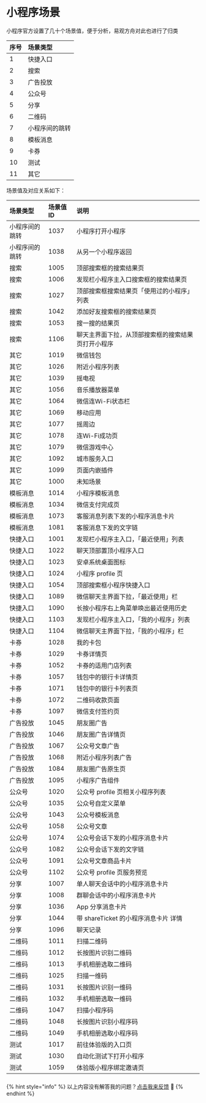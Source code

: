 # 小程序场景

小程序官方设置了几十个场景值，便于分析，易观方舟对此也进行了归类

| 序号 | 场景类型 |
| :--- | :--- |
| 1 | 快捷入口 |
| 2 | 搜索 |
| 3 | 广告投放 |
| 4 | 公众号 |
| 5 | 分享 |
| 6 | 二维码 |
| 7 | 小程序间的跳转 |
| 8 | 模板消息 |
| 9 | 卡券 |
| 10 | 测试 |
| 11 | 其它 |

场景值及对应关系如下：

| 场景类型 | 场景值ID | 说明 |
| :--- | :--- | :--- |
| 小程序间的跳转 | 1037 | 小程序打开小程序 |
| 小程序间的跳转 | 1038 | 从另一个小程序返回 |
| 搜索 | 1005 | 顶部搜索框的搜索结果页 |
| 搜索 | 1006 | 发现栏小程序主入口搜索框的搜索结果页 |
| 搜索 | 1027 | 顶部搜索框搜索结果页「使用过的小程序」列表 |
| 搜索 | 1042 | 添加好友搜索框的搜索结果页 |
| 搜索 | 1053 | 搜一搜的结果页 |
| 搜索 | 1106 | 聊天主界面下拉，从顶部搜索框的搜索结果页打开小程序 |
| 其它 | 1019 | 微信钱包 |
| 其它 | 1026 | 附近小程序列表 |
| 其它 | 1039 | 摇电视 |
| 其它 | 1056 | 音乐播放器菜单 |
| 其它 | 1064 | 微信连Wi-Fi状态栏 |
| 其它 | 1069 | 移动应用 |
| 其它 | 1077 | 摇周边 |
| 其它 | 1078 | 连Wi-Fi成功页 |
| 其它 | 1079 | 微信游戏中心 |
| 其它 | 1092 | 城市服务入口 |
| 其它 | 1099 | 页面内嵌插件 |
| 其它 | 1000 | 未知场景 |
| 模板消息 | 1014 | 小程序模板消息 |
| 模板消息 | 1034 | 微信支付完成页 |
| 模板消息 | 1073 | 客服消息列表下发的小程序消息卡片 |
| 模板消息 | 1081 | 客服消息下发的文字链 |
| 快捷入口 | 1001 | 发现栏小程序主入口，「最近使用」列表 |
| 快捷入口 | 1022 | 聊天顶部置顶小程序入口 |
| 快捷入口 | 1023 | 安卓系统桌面图标 |
| 快捷入口 | 1024 | 小程序 profile 页 |
| 快捷入口 | 1054 | 顶部搜索框小程序快捷入口 |
| 快捷入口 | 1089 | 微信聊天主界面下拉，「最近使用」栏 |
| 快捷入口 | 1090 | 长按小程序右上角菜单唤出最近使用历史 |
| 快捷入口 | 1103 | 发现栏小程序主入口，「我的小程序」列表 |
| 快捷入口 | 1104 | 微信聊天主界面下拉，「我的小程序」栏 |
| 卡券 | 1028 | 我的卡包 |
| 卡券 | 1029 | 卡券详情页 |
| 卡券 | 1052 | 卡券的适用门店列表 |
| 卡券 | 1057 | 钱包中的银行卡详情页 |
| 卡券 | 1071 | 钱包中的银行卡列表页 |
| 卡券 | 1072 | 二维码收款页面 |
| 卡券 | 1097 | 微信支付签约页 |
| 广告投放 | 1045 | 朋友圈广告 |
| 广告投放 | 1046 | 朋友圈广告详情页 |
| 广告投放 | 1067 | 公众号文章广告 |
| 广告投放 | 1068 | 附近小程序列表广告 |
| 广告投放 | 1084 | 朋友圈广告原生页 |
| 广告投放 | 1095 | 小程序广告组件 |
| 公众号 | 1020 | 公众号 profile 页相关小程序列表 |
| 公众号 | 1035 | 公众号自定义菜单 |
| 公众号 | 1043 | 公众号模板消息 |
| 公众号 | 1058 | 公众号文章 |
| 公众号 | 1074 | 公众号会话下发的小程序消息卡片 |
| 公众号 | 1082 | 公众号会话下发的文字链 |
| 公众号 | 1091 | 公众号文章商品卡片 |
| 公众号 | 1102 | 公众号 profile 页服务预览 |
| 分享 | 1007 | 单人聊天会话中的小程序消息卡片 |
| 分享 | 1008 | 群聊会话中的小程序消息卡片 |
| 分享 | 1036 | App 分享消息卡片 |
| 分享 | 1044 | 带 shareTicket 的小程序消息卡片 详情 |
| 分享 | 1096 | 聊天记录 |
| 二维码 | 1011 | 扫描二维码 |
| 二维码 | 1012 | 长按图片识别二维码 |
| 二维码 | 1013 | 手机相册选取二维码 |
| 二维码 | 1025 | 扫描一维码 |
| 二维码 | 1031 | 长按图片识别一维码 |
| 二维码 | 1032 | 手机相册选取一维码 |
| 二维码 | 1047 | 扫描小程序码 |
| 二维码 | 1048 | 长按图片识别小程序码 |
| 二维码 | 1049 | 手机相册选取小程序码 |
| 测试 | 1017 | 前往体验版的入口页 |
| 测试 | 1030 | 自动化测试下打开小程序 |
| 测试 | 1059 | 体验版小程序绑定邀请页 |

### 

{% hint style="info" %}
以上内容没有解答我的问题？[点击我来反馈](https://support.qq.com/products/118522/) 🚀
{% endhint %}

